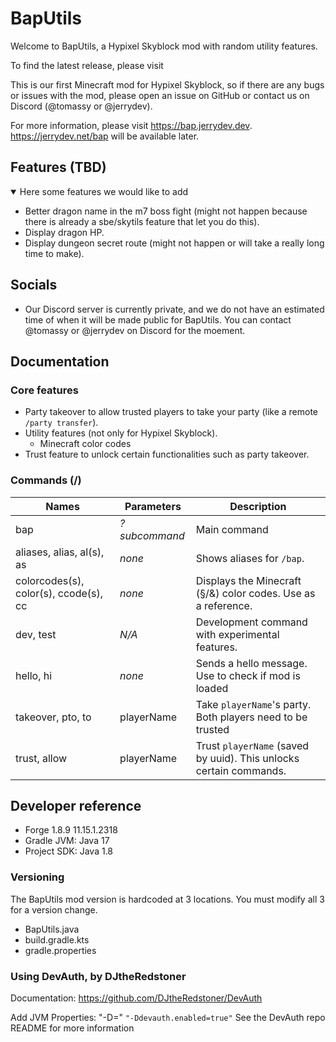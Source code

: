 # BapUtils

Welcome to BapUtils, a Hypixel Skyblock mod with random utility features.

To find the latest release, please visit 

This is our first Minecraft mod for Hypixel Skyblock, so if there are any bugs or issues with the mod, please open an
issue on
GitHub or contact us on Discord (@tomassy or @jerrydev).

For more information, please visit <https://bap.jerrydev.dev>. <https://jerrydev.net/bap> will be available later.

## Features (TBD)

<details open>
  <summary>Here some features we would like to add</summary>

- Better dragon name in the m7 boss fight (might not happen because there is already a sbe/skytils feature that let you
  do this).
- Display dragon HP.
- Display dungeon secret route (might not happen or will take a really long time to make).

</details>

## Socials

- Our Discord server is currently private, and we do not have an estimated time of when it will be made public for
  BapUtils. You can contact @tomassy or @jerrydev on Discord for the moement.

## Documentation

### Core features

- Party takeover to allow trusted players to take your party (like a remote `/party transfer`).
- Utility features (not only for Hypixel Skyblock).
    - Minecraft color codes
- Trust feature to unlock certain functionalities such as party takeover.

### Commands (/)

| Names                                 | Parameters    | Description                                                        |
|---------------------------------------|---------------|--------------------------------------------------------------------|
| bap                                   | *?subcommand* | Main command                                                       |
| aliases, alias, al(s), as             | *none*        | Shows aliases for `/bap`.                                          |
| colorcodes(s), color(s), ccode(s), cc | *none*        | Displays the Minecraft (§/&) color codes. Use as a reference.      |
| dev, test                             | *N/A*         | Development command with experimental features.                    |
| hello, hi                             | *none*        | Sends a hello message. Use to check if mod is loaded               |
| takeover, pto, to                     | playerName    | Take `playerName`'s party. Both players need to be trusted         |
| trust, allow                          | playerName    | Trust `playerName` (saved by uuid). This unlocks certain commands. |

## Developer reference

- Forge 1.8.9 11.15.1.2318
- Gradle JVM: Java 17
- Project SDK: Java 1.8

### Versioning

The BapUtils mod version is hardcoded at 3 locations. You must modify all 3 for a version change.

- BapUtils.java
- build.gradle.kts
- gradle.properties

### Using DevAuth, by DJtheRedstoner

Documentation: <https://github.com/DJtheRedstoner/DevAuth>

Add JVM Properties: "-D<propertyName>=<value>"
`"-Ddevauth.enabled=true"`
See the DevAuth repo README for more information
